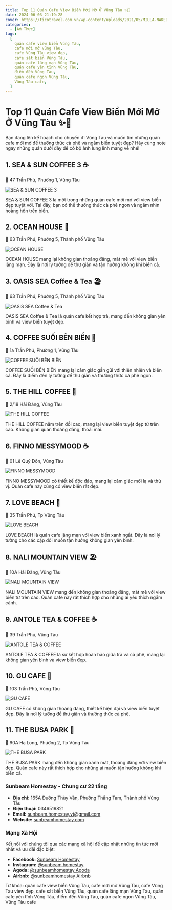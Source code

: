 ```yaml
---
title: Top 11 Quán Cafe View Biển Mới Mở Ở Vũng Tàu ✨🌊
date: 2024-06-03 21:19:28
cover: https://ticotravel.com.vn/wp-content/uploads/2021/05/MILLA-NAKEDSOUL-11-Nhung-quan-cafe-tai-Vung-Tau-co-view-bien-dep-het-y.jpg
categories:
  - [Ẩm Thực]
tags:
  [
    quán cafe view biển Vũng Tàu,
    cafe mới mở Vũng Tàu,
    cafe Vũng Tàu view đẹp,
    cafe sát biển Vũng Tàu,
    quán cafe lãng mạn Vũng Tàu,
    quán cafe yên tĩnh Vũng Tàu,
    điểm đến Vũng Tàu,
    quán cafe ngon Vũng Tàu,
    Vũng Tàu cafe,
  ]
---
```


# Top 11 Quán Cafe View Biển Mới Mở Ở Vũng Tàu ✨🌊

Bạn đang lên kế hoạch cho chuyến đi Vũng Tàu và muốn tìm những quán cafe mới mở để thưởng thức cà phê và ngắm biển tuyệt đẹp? Hãy cùng note ngay những quán dưới đây để có bộ ảnh lung linh mang về nhé!

## 1. SEA & SUN COFFEE 3 ☕

📍 47 Trần Phú, Phường 1, Vũng Tàu

![SEA & SUN COFFEE 3](https://anchoivungtau.vn/wp-content/uploads/2023/12/h18-1.jpeg "SEA & SUN COFFEE 3")

SEA & SUN COFFEE 3 là một trong những quán cafe mới mở với view biển đẹp tuyệt vời. Tại đây, bạn có thể thưởng thức cà phê ngon và ngắm nhìn hoàng hôn trên biển.

## 2. OCEAN HOUSE 🌅

📍 63 Trần Phú, Phường 5, Thành phố Vũng Tàu

![OCEAN HOUSE](https://mia.vn/media/uploads/blog-du-lich/Ocean-house-vung-tau-nha-hang-ngam-hoang-hon-sieu-dep-04-1634051712.jpg "OCEAN HOUSE")

OCEAN HOUSE mang lại không gian thoáng đãng, mát mẻ với view biển lãng mạn. Đây là nơi lý tưởng để thư giãn và tận hưởng không khí biển cả.

## 3. OASIS SEA Coffee & Tea 🏖️

📍 63 Trần Phú, Phường 5, Thành phố Vũng Tàu

![OASIS SEA Coffee & Tea](https://123vungtau.com/wp-content/uploads/2023/06/355282800_227252696854233_5633254804274074470_n-2-1024x768.webp "OASIS SEA Coffee & Tea")

OASIS SEA Coffee & Tea là quán cafe kết hợp trà, mang đến không gian yên bình và view biển tuyệt đẹp.

## 4. COFFEE SUỐI BÊN BIỂN 🌊

📍 1a Trần Phú, Phường 1, Vũng Tàu

![COFFEE SUỐI BÊN BIỂN](https://anchoivungtau.vn/wp-content/uploads/2024/05/ca-phe-suoi-ben-bien-2.jpg "COFFEE SUỐI BÊN BIỂN")

COFFEE SUỐI BÊN BIỂN mang lại cảm giác gần gũi với thiên nhiên và biển cả. Đây là điểm đến lý tưởng để thư giãn và thưởng thức cà phê ngon.

## 5. THE HILL COFFEE 🌅

📍 2/18 Hải Đăng, Vũng Tàu

![THE HILL COFFEE](https://123vungtau.com/wp-content/uploads/2023/05/image-18-1024x768.png "THE HILL COFFEE")

THE HILL COFFEE nằm trên đồi cao, mang lại view biển tuyệt đẹp từ trên cao. Không gian quán thoáng đãng, thoải mái.

## 6. FINNO MESSYMOOD ☕

📍 01 Lê Quý Đôn, Vũng Tàu

![FINNO MESSYMOOD](https://khamphavungtau.com/wp-content/uploads/2023/02/finno3.jpg "FINNO MESSYMOOD")

FINNO MESSYMOOD có thiết kế độc đáo, mang lại cảm giác mới lạ và thú vị. Quán cafe này cũng có view biển rất đẹp.

## 7. LOVE BEACH 🌊

📍 35 Trần Phú, Tp Vũng Tàu

![LOVE BEACH](https://vi.alongwalker.co/img/post_images/97fd7044496e0a81cc812884a4f042a8.jpg "LOVE BEACH")

LOVE BEACH là quán cafe lãng mạn với view biển xanh ngắt. Đây là nơi lý tưởng cho các cặp đôi muốn tận hưởng không gian yên bình.

## 8. NALI MOUNTAIN VIEW 🏖️

📍 10A Hải Đăng, Vũng Tàu

![NALI MOUNTAIN VIEW](https://i.ytimg.com/vi/AP_R6vgTr7I/maxresdefault.jpg "NALI MOUNTAIN VIEW")

NALI MOUNTAIN VIEW mang đến không gian thoáng đãng, mát mẻ với view biển từ trên cao. Quán cafe này rất thích hợp cho những ai yêu thích ngắm cảnh.

## 9. ANTOLE TEA & COFFEE ☕

📍 39 Trần Phú, Vũng Tàu

![ANTOLE TEA & COFFEE](https://blogger.googleusercontent.com/img/a/AVvXsEjFDhrl0JvojY3RxOw1dPvE4PsjJlU-p8GNgoicAZ0byd-xa0MV4sAj49FZnHkTEowYgU7IB2yvh015If--7KaguRbHp_vaSVqCNuKVXS-WpgdJ-J4Z0K5C1KK6ZboDHbjSrAfaBhb4Salei9x_f4fZDOSy2I3H-a3Pd01uM92cfy5ZLyplyZQhrXpd=w1600 "ANTOLE TEA & COFFEE")

ANTOLE TEA & COFFEE là sự kết hợp hoàn hảo giữa trà và cà phê, mang lại không gian yên bình và view biển đẹp.

## 10. GU CAFE 🌅

📍 103 Trần Phú, Vũng Tàu

![GU CAFE](https://anchoivungtau.vn/wp-content/uploads/2023/01/Gu_Cafe_Vung_Tau_09.jpeg "GU CAFE")

GU CAFE có không gian thoáng đãng, thiết kế hiện đại và view biển tuyệt đẹp. Đây là nơi lý tưởng để thư giãn và thưởng thức cà phê.

## 11. THE BUSA PARK 🌊

📍 90A Hạ Long, Phường 2, Tp Vũng Tàu

![THE BUSA PARK](https://statics.didau.com/image/2022/10/18/8ca7239533254f25a102f527e607301e.jpg "THE BUSA PARK")

THE BUSA PARK mang đến không gian xanh mát, thoáng đãng với view biển đẹp. Quán cafe này rất thích hợp cho những ai muốn tận hưởng không khí biển cả.

### Sunbeam Homestay - Chung cư 22 tầng

- **Địa chỉ:** 165A Đường Thùy Vân, Phường Thắng Tam, Thành phố Vũng Tàu
- **Điện thoại:** 0346519821
- **Email:** sunbeam.homestay.vt@gmail.com
- **Website:** [sunbeamhomestay.com](http://sunbeamhomestay.com)

### Mạng Xã Hội

Kết nối với chúng tôi qua các mạng xã hội để cập nhật những tin tức mới nhất và ưu đãi đặc biệt:

- **Facebook:** [Sunbeam Homestay](http://www.facebook.com/sunbeamhomestay)
- **Instagram:** [@sunbeam.homestay](https://www.instagram.com/sunbeam.homestay)
- **Agoda:** [@sunbeamhomestay Agoda](https://www.agoda.com/vi-vn/seaview-50m-from-beach-2-bedrooms-bluesea/hotel/vung-tau-vn.html?ds=kJ0zn2gFOIAcm%2FzB)
- **Airbnb:** [@sunbeamhomestay Airbnb](https://airbnb.com/h/sunbeam-homestay)

Từ khóa: quán cafe view biển Vũng Tàu, cafe mới mở Vũng Tàu, cafe Vũng Tàu view đẹp, cafe sát biển Vũng Tàu, quán cafe lãng mạn Vũng Tàu, quán cafe yên tĩnh Vũng Tàu, điểm đến Vũng Tàu, quán cafe ngon Vũng Tàu, Vũng Tàu cafe
